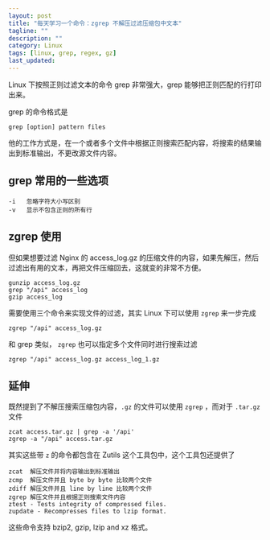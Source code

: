 ```yaml
---
layout: post
title: "每天学习一个命令：zgrep 不解压过滤压缩包中文本"
tagline: ""
description: ""
category: Linux
tags: [linux, grep, regex, gz]
last_updated: 
---
```


Linux 下按照正则过滤文本的命令 grep 非常强大，grep 能够把正则匹配的行打印出来。

grep 的命令格式是

    grep [option] pattern files

他的工作方式是，在一个或者多个文件中根据正则搜索匹配内容，将搜索的结果输出到标准输出，不更改源文件内容。

## grep 常用的一些选项

    -i   忽略字符大小写区别
    -v   显示不包含正则的所有行

## zgrep 使用
但如果想要过滤 Nginx 的 access_log.gz 的压缩文件的内容，如果先解压，然后过滤出有用的文本，再把文件压缩回去，这就变的非常不方便。

    gunzip access_log.gz
    grep "/api" access_log
    gzip access_log

需要使用三个命令来实现文件的过滤，其实 Linux 下可以使用 `zgrep` 来一步完成

    zgrep "/api" access_log.gz

和 grep 类似， `zgrep` 也可以指定多个文件同时进行搜索过滤

    zgrep "/api" access_log.gz access_log_1.gz

## 延伸

既然提到了不解压搜索压缩包内容，`.gz` 的文件可以使用 `zgrep` ，而对于 `.tar.gz` 文件

    zcat access.tar.gz | grep -a '/api'
    zgrep -a "/api" access.tar.gz

其实这些带 `z` 的命令都包含在 Zutils 这个工具包中，这个工具包还提供了

    zcat  解压文件并将内容输出到标准输出
    zcmp  解压文件并且 byte by byte 比较两个文件
    zdiff 解压文件并且 line by line 比较两个文件
    zgrep 解压文件并且根据正则搜索文件内容
    ztest - Tests integrity of compressed files.
    zupdate - Recompresses files to lzip format.

这些命令支持 bzip2, gzip, lzip and xz 格式。


